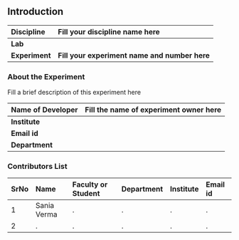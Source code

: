 ## Introduction


<b>Discipline | <b>Fill your discipline name here
:--|:--|
<b> Lab | <b> 
<b> Experiment|     <b> Fill your experiment name and number here

### About the Experiment 

Fill a brief description of this experiment here

<b>Name of Developer | <b> Fill the name of experiment owner here 
:--|:--|
<b> Institute | <b>  
<b> Email id|     <b>  
<b> Department |  

### Contributors List

SrNo | Name | Faculty or Student | Department| Institute | Email id
:--|:--|:--|:--|:--|:--|
1 | Sania Verma | . | . | . | .
2 | . | . | . | . | .
